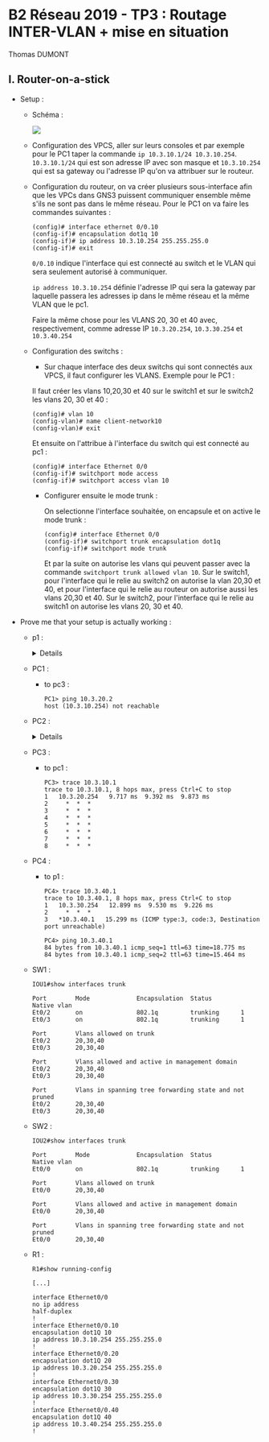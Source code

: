# B2 Réseau 2019 - TP3 : Routage INTER-VLAN + mise en situation
Thomas DUMONT

## I. Router-on-a-stick

* Setup :

    * Schéma :

        ![](https://image.noelshack.com/fichiers/2019/44/7/1572813961-schema-part1.png)

    * Configuration des VPCS, aller sur leurs consoles et par exemple pour le PC1 taper la commande ``ip 10.3.10.1/24 10.3.10.254``. ``10.3.10.1/24`` qui est son adresse IP avec son masque et ``10.3.10.254`` qui est sa gateway ou l'adresse IP qu'on va attribuer sur le routeur.

    * Configuration du routeur, on va créer plusieurs sous-interface afin que les VPCs dans GNS3 puissent communiquer ensemble même s'ils ne sont pas dans le même réseau. Pour le PC1 on va faire les commandes suivantes :

        ```
        (config)# interface ethernet 0/0.10
        (config-if)# encapsulation dot1q 10
        (config-if)# ip address 10.3.10.254 255.255.255.0
        (config-if)# exit
        ```

        ``0/0.10`` indique l'interface qui est connecté au switch et le VLAN qui sera seulement autorisé à communiquer.

        ``ip address 10.3.10.254`` définie l'adresse IP qui sera la gateway par laquelle passera les adresses ip dans le même réseau et la même VLAN que le pc1.

        Faire la même chose pour les VLANS 20, 30 et 40 avec, respectivement, comme adresse IP ``10.3.20.254``, ``10.3.30.254`` et ``10.3.40.254``

    * Configuration des switchs :

        * Sur chaque interface des deux switchs qui sont connectés aux VPCS, il faut configurer les VLANS. Exemple pour le PC1 :
        
        Il faut créer les vlans 10,20,30 et 40 sur le switch1 et sur le switch2 les vlans 20, 30 et 40 :
        ```
        (config)# vlan 10
        (config-vlan)# name client-network10
        (config-vlan)# exit
        ```

        Et ensuite on l'attribue à l'interface du switch qui est connecté au pc1 :
        ```
        (config)# interface Ethernet 0/0
        (config-if)# switchport mode access
        (config-if)# switchport access vlan 10
        ```

        * Configurer ensuite le mode trunk :

            On selectionne l'interface souhaitée, on encapsule et on active le mode trunk :
            ```
            (config)# interface Ethernet 0/0
            (config-if)# switchport trunk encapsulation dot1q
            (config-if)# switchport mode trunk
            ```

            Et par la suite on autorise les vlans qui peuvent passer avec la commande ``switchport trunk allowed vlan 10``. Sur le switch1, pour l'interface qui le relie au switch2 on autorise la vlan 20,30 et 40, et pour l'interface qui le relie au routeur on autorise aussi les vlans 20,30 et 40. Sur le switch2, pour l'interface qui le relie au switch1 on autorise les vlans 20, 30 et 40.

* Prove me that your setup is actually working :
    
    * p1 :
        <details>

        * to pc2 :
            ```
            P1> trace 10.3.20.2
            trace to 10.3.20.2, 8 hops max, press Ctrl+C to stop
            1   10.3.40.254   11.722 ms  9.104 ms  9.038 ms
            2     *  *  *
            3   *10.3.20.2   13.261 ms (ICMP type:3, code:3, Destination port unreachable)

            P1> ping 10.3.20.2
            84 bytes from 10.3.20.2 icmp_seq=1 ttl=63 time=14.992 ms
            84 bytes from 10.3.20.2 icmp_seq=2 ttl=63 time=12.065 ms
            ```

        </details>

    * PC1 :
        * to pc3 :
            ```
            PC1> ping 10.3.20.2
            host (10.3.10.254) not reachable
            ```     
    * PC2 :
        <details>

        * to PC3 :
            ```
            PC2> trace 10.3.20.3
            trace to 10.3.20.3, 8 hops max, press Ctrl+C to stop
            1   *10.3.20.3   0.410 ms (ICMP type:3, code:3, Destination port unreachable)

            PC2> ping 10.3.20.3
            84 bytes from 10.3.20.3 icmp_seq=1 ttl=64 time=0.494 ms
            84 bytes from 10.3.20.3 icmp_seq=2 ttl=64 time=0.484 ms
            84 bytes from 10.3.20.3 icmp_seq=3 ttl=64 time=0.458 ms
            ```
        * to PC4 :
            ```
            PC2> trace 10.3.30.4
            trace to 10.3.30.4, 8 hops max, press Ctrl+C to stop
            1   10.3.20.254   9.220 ms  9.550 ms  9.245 ms
            2     *  *  *
            3   *10.3.30.4   14.429 ms (ICMP type:3, code:3, Destination port unreachable)

            PC2> ping 10.3.30.4
            84 bytes from 10.3.30.4 icmp_seq=1 ttl=63 time=15.291 ms
            84 bytes from 10.3.30.4 icmp_seq=2 ttl=63 time=17.231 ms
            ```
        </details>

    * PC3 :
        * to pc1 :
            ```
            PC3> trace 10.3.10.1
            trace to 10.3.10.1, 8 hops max, press Ctrl+C to stop
            1   10.3.20.254   9.717 ms  9.392 ms  9.873 ms
            2     *  *  *
            3     *  *  *
            4     *  *  *
            5     *  *  *
            6     *  *  *
            7     *  *  *
            8     *  *  *
            ```
    * PC4 :
        * to p1 :
            ```
            PC4> trace 10.3.40.1
            trace to 10.3.40.1, 8 hops max, press Ctrl+C to stop
            1   10.3.30.254   12.899 ms  9.530 ms  9.226 ms
            2     *  *  *
            3   *10.3.40.1   15.299 ms (ICMP type:3, code:3, Destination port unreachable)

            PC4> ping 10.3.40.1
            84 bytes from 10.3.40.1 icmp_seq=1 ttl=63 time=18.775 ms
            84 bytes from 10.3.40.1 icmp_seq=2 ttl=63 time=15.464 ms
            ```
    * SW1 :
        ```
        IOU1#show interfaces trunk

        Port        Mode             Encapsulation  Status        Native vlan
        Et0/2       on               802.1q         trunking      1
        Et0/3       on               802.1q         trunking      1

        Port        Vlans allowed on trunk
        Et0/2       20,30,40
        Et0/3       20,30,40

        Port        Vlans allowed and active in management domain
        Et0/2       20,30,40
        Et0/3       20,30,40

        Port        Vlans in spanning tree forwarding state and not pruned
        Et0/2       20,30,40
        Et0/3       20,30,40
        ```
    * SW2 :
        ```
        IOU2#show interfaces trunk

        Port        Mode             Encapsulation  Status        Native vlan
        Et0/0       on               802.1q         trunking      1

        Port        Vlans allowed on trunk
        Et0/0       20,30,40

        Port        Vlans allowed and active in management domain
        Et0/0       20,30,40

        Port        Vlans in spanning tree forwarding state and not pruned
        Et0/0       20,30,40
        ```
    * R1 :
        ```
        R1#show running-config

        [...]

        interface Ethernet0/0
        no ip address
        half-duplex
        !
        interface Ethernet0/0.10
        encapsulation dot1Q 10
        ip address 10.3.10.254 255.255.255.0
        !
        interface Ethernet0/0.20
        encapsulation dot1Q 20
        ip address 10.3.20.254 255.255.255.0
        !
        interface Ethernet0/0.30
        encapsulation dot1Q 30
        ip address 10.3.30.254 255.255.255.0
        !
        interface Ethernet0/0.40
        encapsulation dot1Q 40
        ip address 10.3.40.254 255.255.255.0
        !
        ```